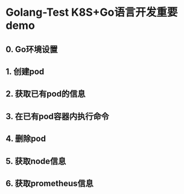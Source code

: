 # Golang-Test K8S+Go语言开发重要demo

## 0. Go环境设置

## 1. 创建pod

## 2. 获取已有pod的信息

## 3. 在已有pod容器内执行命令

## 4. 删除pod

## 5. 获取node信息

## 6. 获取prometheus信息
